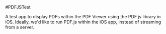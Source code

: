 #PDFJSTest

A test app to display PDFs within the PDF Viewer using the PDF.js library in iOS. Ideally, we'd like to run PDF.js within the iOS app, instead of streaming from a server.